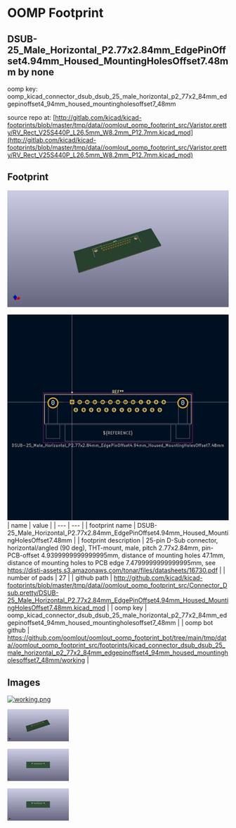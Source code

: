 # OOMP Footprint  
## DSUB-25_Male_Horizontal_P2.77x2.84mm_EdgePinOffset4.94mm_Housed_MountingHolesOffset7.48mm  by none  
  
oomp key: oomp_kicad_connector_dsub_dsub_25_male_horizontal_p2_77x2_84mm_edgepinoffset4_94mm_housed_mountingholesoffset7_48mm  
  
source repo at: [http://gitlab.com/kicad/kicad-footprints/blob/master/tmp/data//oomlout_oomp_footprint_src/Varistor.pretty/RV_Rect_V25S440P_L26.5mm_W8.2mm_P12.7mm.kicad_mod](http://gitlab.com/kicad/kicad-footprints/blob/master/tmp/data//oomlout_oomp_footprint_src/Varistor.pretty/RV_Rect_V25S440P_L26.5mm_W8.2mm_P12.7mm.kicad_mod)  
## Footprint  
  
[![working_kicad_pcb_3d.png](working_kicad_pcb_3d_600.png)](working_kicad_pcb_3d.png)  
  
[![working.png](working_600.png)](working.png)  
| name | value | 
| --- | --- | 
| footprint name | DSUB-25_Male_Horizontal_P2.77x2.84mm_EdgePinOffset4.94mm_Housed_MountingHolesOffset7.48mm | 
| footprint description | 25-pin D-Sub connector, horizontal/angled (90 deg), THT-mount, male, pitch 2.77x2.84mm, pin-PCB-offset 4.9399999999999995mm, distance of mounting holes 47.1mm, distance of mounting holes to PCB edge 7.4799999999999995mm, see https://disti-assets.s3.amazonaws.com/tonar/files/datasheets/16730.pdf | 
| number of pads | 27 | 
| github path | http://github.com/kicad/kicad-footprints/blob/master/tmp/data//oomlout_oomp_footprint_src/Connector_Dsub.pretty/DSUB-25_Male_Horizontal_P2.77x2.84mm_EdgePinOffset4.94mm_Housed_MountingHolesOffset7.48mm.kicad_mod | 
| oomp key | oomp_kicad_connector_dsub_dsub_25_male_horizontal_p2_77x2_84mm_edgepinoffset4_94mm_housed_mountingholesoffset7_48mm | 
| oomp bot github | https://github.com/oomlout/oomlout_oomp_footprint_bot/tree/main/tmp/data//oomlout_oomp_footprint_src/footprints/kicad_connector_dsub_dsub_25_male_horizontal_p2_77x2_84mm_edgepinoffset4_94mm_housed_mountingholesoffset7_48mm/working | 
## Images  
  
[![working.png](working_140.png)](working.png)  
  
[![working_kicad_pcb_3d.png](working_kicad_pcb_3d_140.png)](working_kicad_pcb_3d.png)  
  
[![working_kicad_pcb_3d_back.png](working_kicad_pcb_3d_back_140.png)](working_kicad_pcb_3d_back.png)  
  
[![working_kicad_pcb_3d_front.png](working_kicad_pcb_3d_front_140.png)](working_kicad_pcb_3d_front.png)  
